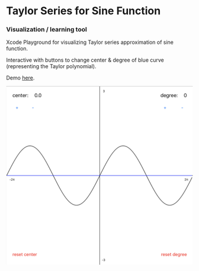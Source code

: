 # Taylor Series for Sine Function
### Visualization / learning tool

Xcode Playground for visualizing Taylor series approximation of sine function.

Interactive with buttons to change center & degree of blue curve (representing the Taylor polynomial).

Demo [here](https://youtu.be/PalTqRUvYdM).

![Alt text](/visualization.png?raw=true "Visualization")
